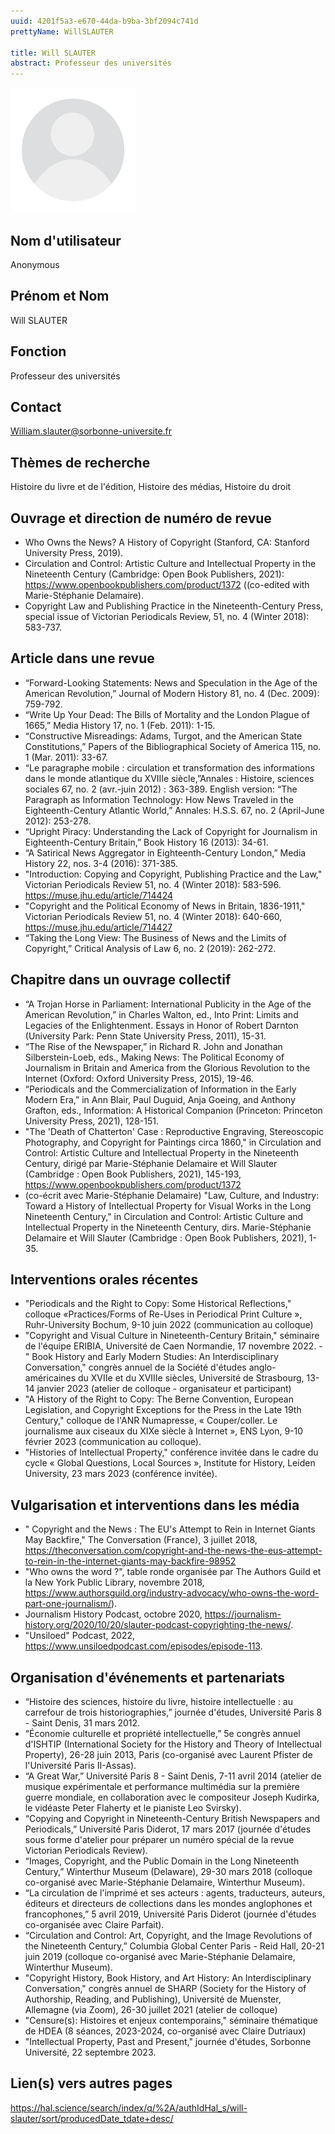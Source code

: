 ```yaml
---
uuid: 4201f5a3-e670-44da-b9ba-3bf2094c741d
prettyName: WillSLAUTER

title: Will SLAUTER
abstract: Professeur des universités
---
```


<img src="./avatar.webp" width="200px" />

## ﻿Nom d'utilisateur

 Anonymous

## Prénom et Nom

 Will SLAUTER

## Fonction

 Professeur des universités

## Contact

 William.slauter@sorbonne-universite.fr

## Thèmes de recherche

 Histoire du livre et de l'édition, Histoire des médias, Histoire du droit

## Ouvrage et direction de numéro de revue

 - Who Owns the News? A History of Copyright (Stanford, CA: Stanford University Press, 2019). 
- Circulation and Control: Artistic Culture and Intellectual Property in the Nineteenth Century (Cambridge: Open Book Publishers, 2021): https://www.openbookpublishers.com/product/1372 ((co-edited with Marie-Stéphanie Delamaire).
- Copyright Law and Publishing Practice in the Nineteenth-Century Press, special issue of Victorian Periodicals Review, 51, no. 4 (Winter 2018): 583-737.

## Article dans une revue

 - “Forward-Looking Statements: News and Speculation in the Age of the American Revolution,” Journal of Modern History 81, no. 4 (Dec. 2009): 759-792.
- “Write Up Your Dead: The Bills of Mortality and the London Plague of 1665,” Media History 17, no. 1 (Feb. 2011): 1-15.
- “Constructive Misreadings: Adams, Turgot, and the American State Constitutions,” Papers of the Bibliographical Society of America 115, no. 1 (Mar. 2011): 33-67.
- “Le paragraphe mobile : circulation et transformation des informations dans le monde atlantique du XVIIIe siècle,”Annales : Histoire, sciences sociales 67, no. 2 (avr.-juin 2012) : 363-389. English version: “The Paragraph as Information Technology: How News Traveled in the Eighteenth-Century Atlantic World,” Annales: H.S.S. 67, no. 2 (April-June 2012): 253-278. 
- “Upright Piracy: Understanding the Lack of Copyright for Journalism in Eighteenth-Century Britain,” Book History 16 (2013): 34-61.
- “A Satirical News Aggregator in Eighteenth-Century London,” Media History 22, nos. 3-4 (2016): 371-385.
- "Introduction: Copying and Copyright, Publishing Practice and the Law," Victorian Periodicals Review 51, no. 4 (Winter 2018): 583-596. https://muse.jhu.edu/article/714424
- "Copyright and the Political Economy of News in Britain, 1836-1911," Victorian Periodicals Review 51, no. 4 (Winter 2018): 640-660, https://muse.jhu.edu/article/714427 
- “Taking the Long View: The Business of News and the Limits of Copyright,” Critical Analysis of Law 6, no. 2 (2019): 262-272.

## Chapitre dans un ouvrage collectif

 - “A Trojan Horse in Parliament: International Publicity in the Age of the American Revolution,” in Charles Walton, ed., Into Print: Limits and Legacies of the Enlightenment. Essays in Honor of Robert Darnton (University Park: Penn State University Press, 2011), 15-31.
- “The Rise of the Newspaper,” in Richard R. John and Jonathan Silberstein-Loeb, eds., Making News: The Political Economy of Journalism in Britain and America from the Glorious Revolution to the Internet (Oxford: Oxford University Press, 2015), 19-46.
- “Periodicals and the Commercialization of Information in the Early Modern Era,” in Ann Blair, Paul Duguid, Anja Goeing, and Anthony Grafton, eds., Information: A Historical Companion (Princeton: Princeton University Press, 2021), 128-151.
- "The 'Death of Chatterton' Case : Reproductive Engraving, Stereoscopic Photography, and Copyright for Paintings circa 1860," in Circulation and Control: Artistic Culture and Intellectual Property in the Nineteenth Century, dirigé par Marie-Stéphanie Delamaire et Will Slauter (Cambridge : Open Book Publishers, 2021), 145-193, https://www.openbookpublishers.com/product/1372
-  (co-écrit avec Marie-Stéphanie Delamaire)  "Law, Culture, and Industry: Toward a History of Intellectual Property for Visual Works in the Long Nineteenth Century," in Circulation and Control: Artistic Culture and Intellectual Property in the Nineteenth Century, dirs. Marie-Stéphanie Delamaire et Will Slauter (Cambridge : Open Book Publishers, 2021), 1-35.

## Interventions orales récentes

 - "Periodicals and the Right to Copy: Some Historical Reflections," colloque «Practices/Forms of Re-Uses in Periodical Print Culture », Ruhr-University Bochum, 9-10 juin 2022 (communication au colloque)
- "Copyright and Visual Culture in Nineteenth-Century Britain," séminaire de l'équipe ERIBIA, Université de Caen Normandie, 17 novembre 2022.
-" Book History and Early Modern Studies: An Interdisciplinary Conversation," congrès annuel de la Société d'études anglo-américaines du XVIIe et du XVIIIe siècles, Université de Strasbourg, 13-14 janvier 2023 (atelier de colloque - organisateur et participant)
- "A History of the Right to Copy: The Berne Convention, European Legislation, and Copyright Exceptions for the Press in the Late 19th Century," colloque de l'ANR Numapresse,  « Couper/coller. Le journalisme aux ciseaux du XIXe siècle à Internet », ENS Lyon, 9-10 février 2023 (communication au colloque).
- "Histories of Intellectual Property," conférence invitée dans le cadre du cycle «  Global Questions, Local Sources », Institute for History, Leiden University, 23 mars 2023 (conférence invitée).

## Vulgarisation et interventions dans les média

 - " Copyright and the News : The EU's Attempt to Rein in Internet Giants May Backfire," The Conversation (France), 3 juillet 2018, https://theconversation.com/copyright-and-the-news-the-eus-attempt-to-rein-in-the-internet-giants-may-backfire-98952
- "Who owns the word ?", table ronde organisée par The Authors Guild et la New York Public Library, novembre 2018, https://www.authorsguild.org/industry-advocacy/who-owns-the-word-part-one-journalism/). 
- Journalism History Podcast, octobre 2020, https://journalism-history.org/2020/10/20/slauter-podcast-copyrighting-the-news/.
- "Unsiloed" Podcast, 2022, https://www.unsiloedpodcast.com/episodes/episode-113.

## Organisation d'événements et partenariats

 - “Histoire des sciences, histoire du livre, histoire intellectuelle : au carrefour de trois historiographies,” journée d'études, Université Paris 8 - Saint Denis, 31 mars 2012.
- “Économie culturelle et propriété intellectuelle,” 5e congrès annuel d'ISHTIP (International Society for the History and Theory of Intellectual Property), 26-28 juin 2013, Paris (co-organisé avec Laurent Pfister de l'Université Paris II-Assas). 
- “A Great War,” Université Paris 8 - Saint Denis, 7-11 avril 2014 (atelier de musique expérimentale et performance multimédia sur la première guerre mondiale, en collaboration avec le compositeur Joseph Kudirka, le vidéaste Peter Flaherty et le pianiste Leo Svirsky). 
- “Copying and Copyright in Nineteenth-Century British Newspapers and Periodicals,” Université Paris Diderot, 17 mars 2017 (journée d'études sous forme d'atelier pour préparer un numéro spécial de la revue Victorian Periodicals Review).
- “Images, Copyright, and the Public Domain in the Long Nineteenth Century,” Winterthur Museum (Delaware), 29-30 mars 2018 (colloque co-organisé avec Marie-Stéphanie Delamaire, Winterthur Museum). 
- “La circulation de l'imprimé et ses acteurs : agents, traducteurs, auteurs, éditeurs et directeurs de collections dans les mondes anglophones et francophones,” 5 avril 2019, Université Paris Diderot (journée d'études co-organisée avec Claire Parfait). 
- “Circulation and Control: Art, Copyright, and the Image Revolutions of the Nineteenth Century,” Columbia Global Center Paris - Reid Hall, 20-21 juin 2019 (colloque co-organisé avec Marie-Stéphanie Delamaire, Winterthur Museum). 
- "Copyright History, Book History, and Art History: An Interdisciplinary Conversation," congrès annuel de SHARP (Society for the History of Authorship, Reading, and Publishing), Université de Muenster, Allemagne (via Zoom), 26-30 juillet 2021 (atelier de colloque) 
- "Censure(s): Histoires et enjeux contemporains," séminaire thématique de HDEA (8 séances, 2023-2024, co-organisé avec Claire Dutriaux)
- "Intellectual Property, Past and Present," journée d'études, Sorbonne Université, 22 septembre 2023.

## Lien(s) vers autres pages

 https://hal.science/search/index/q/%2A/authIdHal_s/will-slauter/sort/producedDate_tdate+desc/

